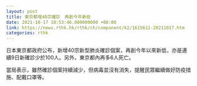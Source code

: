 ```yaml
---
layout: post
title: 東京都增40宗確診　再創今年新低
date: 2021-10-17 18:53:46.000000000 +08:00
link: https://news.rthk.hk/rthk/ch/component/k2/1615611-20211017.htm
categories: rthk
---
```


日本東京都政府公布，新增40宗新型肺炎確診個案，再創今年以來新低，亦是連續9日新確診少於100人。另外，東京都內再多6人死亡。

當局表示，雖然確診個案持續減少，但病毒並沒有消失，提醒民眾繼續做好防疫措施、配戴口罩等。
